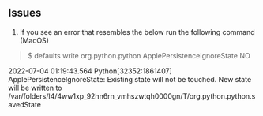
## Issues

1. If you see an error that resembles the below run the following command (MacOS)
>$ defaults write org.python.python ApplePersistenceIgnoreState NO

2022-07-04 01:19:43.564 Python[32352:1861407] ApplePersistenceIgnoreState: Existing state will not be touched. New state will be written to /var/folders/l4/4ww1xp_92hn6rn_vmhszwtqh0000gn/T/org.python.python.savedState